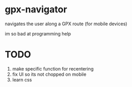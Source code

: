 # gpx-navigator
navigates the user along a GPX route (for mobile devices)

im so bad at programming help

# TODO
1. make specific function for recentering
2. fix UI so its not chopped on mobile 
3. learn css
